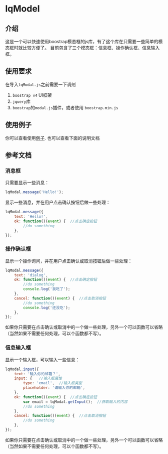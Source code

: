 # lqModel

## 介绍
这是一个可以快速使用boostrap模态框的js库，有了这个库在只需要一些简单的模态框时就比较方便了。
目前包含了三个模态框：信息框、操作确认框、信息输入框。


## 使用要求
在导入`lqModal.js`之前需要一下调剂
1. `boostrap v4` UI框架
2. `jquery`库
3. `boostrap`的`modal.js`插件，或者使用 `boostrap.min.js`


## 使用例子
你可以查看使用[例子](https://github.com/luoluolzb/lqModal/blob/master/example/demo.html). 
也可以查看下面的说明文档


## 参考文档
### 消息框
只需要显示一些消息：
```javascript
lqModal.message('Hello!');
```

显示一些消息，并在用户点击确认按钮后做一些处理：
```javascript
lqModal.message({
	text: 'Hello!',
	ok: function()(event) {  //点击确定按钮
		//do something
	},
});
```


### 操作确认框
显示一个操作询问，并在用户点击确认或取消按钮后做一些处理：
```javascript
lqModal.message({
	text: 'dialog',
	ok: function()(event) {  //点击确定按钮
		//do something
		console.log('我吃了');
	},
	cancel: function()(event) {  //点击取消按钮
		//do something
		console.log('还没吃');
	},
});
```
如果你只需要在点击确认或取消中的一个做一些处理，另外一个可以函数可以省略（当然如果不需要任何处理，可以个函数都不写）。


### 信息输入框
显示一个输入框，可以输入一些信息：
```javascript
lqModal.input({
	text: '输入你的邮箱？',
	input: {   //输入框属性
		type: 'email',  //输入框类型
		placeholder: '请输入你的邮箱',
	},
	ok: function()(event) {  //点击确定按钮
		var email = lqModal.getInput();  //获取输入的内容
		//do something
	},
	cancel: function()(event) {  //点击取消按钮
		//do something
	},
});
```
如果你只需要在点击确认或取消中的一个做一些处理，另外一个可以函数可以省略（当然如果不需要任何处理，可以个函数都不写）。

